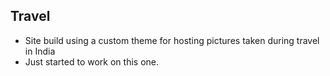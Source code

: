 ## Travel

* Site build using a custom theme for hosting pictures taken during travel in India
* Just started to work on this one.
